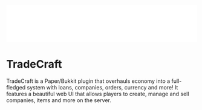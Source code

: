 ![](https://raw.githubusercontent.com/DecDuck/TradeCraft/main/src/main/resources/web/banner.png)
# TradeCraft
TradeCraft is a Paper/Bukkit plugin that overhauls economy into a full-fledged system with loans, companies, orders, currency and more! It features a beautiful web UI that allows players to create, manage and sell companies, items and more on the server.